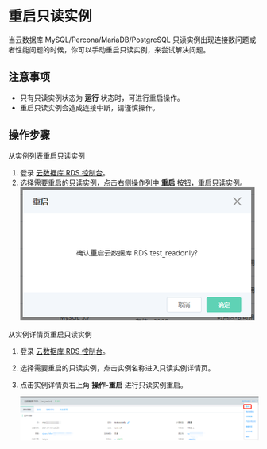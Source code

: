 # 重启只读实例
当云数据库 MySQL/Percona/MariaDB/PostgreSQL 只读实例出现连接数问题或者性能问题的时候，你可以手动重启只读实例，来尝试解决问题。

## 注意事项
* 只有只读实例状态为 **运行** 状态时，可进行重启操作。
* 重启只读实例会造成连接中断，请谨慎操作。

## 操作步骤
从实例列表重启只读实例
1. 登录 [云数据库 RDS 控制台](https://rds-console.jdcloud.com/database)。
2. 选择需要重启的只读实例，点击右侧操作列中 **重启** 按钮，重启只读实例。
![Restart](../../../../../image/RDS/Restart-Readonly-Instance.png)

从实例详情页重启只读实例

1. 登录 [云数据库 RDS 控制台](https://rds-console.jdcloud.com/database)。
2. 选择需要重启的只读实例，点击实例名称进入只读实例详情页。
3. 点击实例详情页右上角 **操作-重启** 进行只读实例重启。

   ![Restart](../../../../../image/RDS/Restart-Readonly-Instance2.png)
